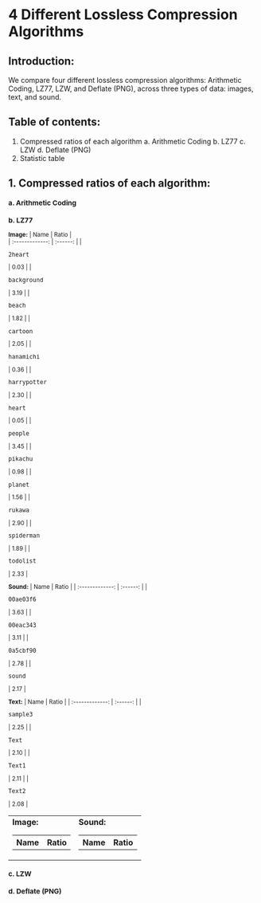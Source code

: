 # 4 Different Lossless Compression Algorithms

## Introduction:
We compare four different lossless compression algorithms: Arithmetic Coding, LZ77, LZW, and Deflate (PNG), across three types of data: images, text, and sound.

## Table of contents:
1. Compressed ratios of each algorithm
  a.  Arithmetic Coding
  b.  LZ77
  c.  LZW
  d.  Deflate (PNG)
2.  Statistic table

## 1. Compressed ratios of each algorithm:
<sub> 

### a. Arithmetic Coding



### b. LZ77
**Image:**
|       Name      |   Ratio   |                           
| :-------------: | :------: |
| <pre>2heart</pre> |   0.03   |
| <pre>background</pre> |   3.19   |
| <pre>beach</pre> |   1.82   |
| <pre>cartoon</pre> |   2.05   |
| <pre>hanamichi</pre> |   0.36   |
| <pre>harrypotter</pre> |   2.30   |
| <pre>heart</pre> |   0.05   |
| <pre>people</pre> |   3.45   |
| <pre>pikachu</pre> |   0.98   |
| <pre>planet</pre> |   1.56   |
| <pre>rukawa</pre> |   2.90   |
| <pre>spiderman</pre> |   1.89   |
| <pre>todolist</pre> |   2.33   |

**Sound:**
|      Name       |   Ratio   |
| :-------------: | :------: |
| <pre>00ae03f6</pre> |   3.63   |
| <pre>00eac343</pre> |   3.11   |
| <pre>0a5cbf90</pre> |   2.78   |
| <pre>sound</pre> |    2.17    |

**Text:**
|      Name       |   Ratio   |
| :-------------: | :------: |
| <pre>sample3</pre> |   2.25   |
| <pre>Text</pre> |   2.10   |
| <pre>Text1</pre> |   2.11   |
| <pre>Text2</pre> |   2.08   |

<table>
  <tr>
    <td>
      <strong>Image:</strong><br>
      <table>
        <tr>
          <th>Name</th>
          <th>Ratio</th>
        </tr>
        <!-- Image table rows here -->
      </table>
    </td>
    <td>
      <strong>Sound:</strong><br>
      <table>
        <tr>
          <th>Name</th>
          <th>Ratio</th>
        </tr>
        <!-- Sound table rows here -->
      </table>
    </td>
  </tr>
</table>


  
### c. LZW




### d. Deflate (PNG)

</sub>
